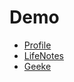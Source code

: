 # Demo

* [Profile](https://res876ttb.github.io/Profile/)
* [LifeNotes](https://res876ttb.github.io/LifeNotes/)
* [Geeke](https://res876ttb.github.io/Geeke/)

